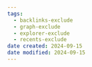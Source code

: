 ```yaml
---
tags:
  - backlinks-exclude
  - graph-exclude
  - explorer-exclude
  - recents-exclude
date created: 2024-09-15
date modified: 2024-09-15
---
```


